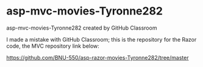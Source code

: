 # asp-mvc-movies-Tyronne282
asp-mvc-movies-Tyronne282 created by GitHub Classroom

I made a mistake with GitHub Classroom; this is the repository for the Razor code, the MVC repository link below:

https://github.com/BNU-550/asp-razor-movies-Tyronne282/tree/master
